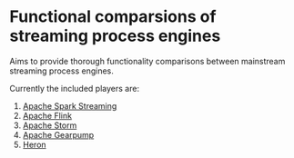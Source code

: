 # Functional comparsions of streaming process engines
Aims to provide thorough functionality comparisons between mainstream streaming process engines.

Currently the included players are:
 1. [Apache Spark Streaming](http://spark.apache.org/)
 2. [Apache Flink](https://flink.apache.org/)
 3. [Apache Storm](https://storm.apache.org/)
 4. [Apache Gearpump](https://gearpump.apache.org/overview.html)
 5. [Heron](https://twitter.github.io/heron/)
